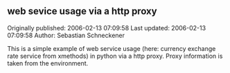 ## web sevice usage via a http proxy 
Originally published: 2006-02-13 07:09:58 
Last updated: 2006-02-13 07:09:58 
Author: Sebastian Schneckener 
 
This is a simple example of web service usage (here: currency exchange rate service from xmethods) in python via a http proxy. Proxy information is taken from the environment.